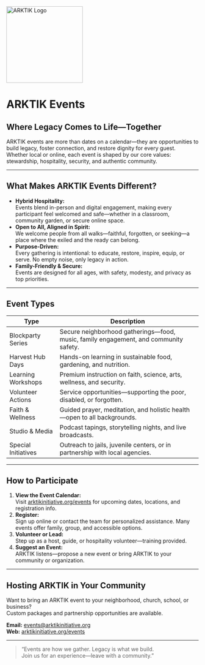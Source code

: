 <img src="../../assets/ARKTIK%20Logo.png" alt="ARKTIK Logo" width="200">

# ARKTIK Events

## Where Legacy Comes to Life—Together

ARKTIK events are more than dates on a calendar—they are opportunities to build legacy, foster connection, and restore dignity for every guest. Whether local or online, each event is shaped by our core values: stewardship, hospitality, security, and authentic community.

---

## What Makes ARKTIK Events Different?

- **Hybrid Hospitality:**  
  Events blend in-person and digital engagement, making every participant feel welcomed and safe—whether in a classroom, community garden, or secure online space.
- **Open to All, Aligned in Spirit:**  
  We welcome people from all walks—faithful, forgotten, or seeking—a place where the exiled and the ready can belong.
- **Purpose-Driven:**  
  Every gathering is intentional: to educate, restore, inspire, equip, or serve. No empty noise, only legacy in action.
- **Family-Friendly & Secure:**  
  Events are designed for all ages, with safety, modesty, and privacy as top priorities.

---

## Event Types

| Type               | Description                                                         |
|--------------------|---------------------------------------------------------------------|
| Blockparty Series  | Secure neighborhood gatherings—food, music, family engagement, and community safety. |
| Harvest Hub Days   | Hands-on learning in sustainable food, gardening, and nutrition.    |
| Learning Workshops | Premium instruction on faith, science, arts, wellness, and security.|
| Volunteer Actions  | Service opportunities—supporting the poor, disabled, or forgotten.  |
| Faith & Wellness   | Guided prayer, meditation, and holistic health—open to all backgrounds.|
| Studio & Media     | Podcast tapings, storytelling nights, and live broadcasts.          |
| Special Initiatives| Outreach to jails, juvenile centers, or in partnership with local agencies. |

---

## How to Participate

1. **View the Event Calendar:**  
   Visit [arktikinitiative.org/events](https://arktikinitiative.org/events) for upcoming dates, locations, and registration info.
2. **Register:**  
   Sign up online or contact the team for personalized assistance. Many events offer family, group, and accessible options.
3. **Volunteer or Lead:**  
   Step up as a host, guide, or hospitality volunteer—training provided.
4. **Suggest an Event:**  
   ARKTIK listens—propose a new event or bring ARKTIK to your community or organization.

---

## Hosting ARKTIK in Your Community

Want to bring an ARKTIK event to your neighborhood, church, school, or business?  
Custom packages and partnership opportunities are available.

**Email:** events@arktikinitiative.org  
**Web:** [arktikinitiative.org/events](https://arktikinitiative.org/events)

---

> “Events are how we gather. Legacy is what we build.  
> Join us for an experience—leave with a community.”

